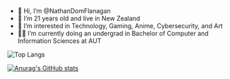 - 👋 Hi, I’m @NathanDomFlanagan
- 🗿  I’m 21 years old and live in New Zealand
- 👀 I’m interested in Technology, Gaming, Anime, Cybersecurity, and Art
- 🐱‍👤 I’m currently doing an undergrad in Bachelor of Computer and Information Sciences at AUT

![Top Langs](https://github-readme-stats.vercel.app/api/top-langs/?username=NathanDomFlanagan&layout=compact&theme=github_dark)

[![Anurag's GitHub stats](https://github-readme-stats.vercel.app/api?username=NathanDomFlanagan&show_icons=true&theme=github_dark)](https://github.com/anuraghazra/github-readme-stats)
